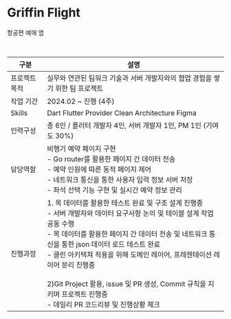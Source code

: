 # Griffin Flight

항공편 예매 앱

<br>

|구분|설명|
|----|---|
|프로젝트 목적|실무와 연관된 팀워크 기술과 서버 개발자와의 협업 경험을 쌓기 위한 팀 프로젝트
|작업 기간|2024.02 ~ 진행 (4주)
|Skills|Dart Flutter Provider  Clean Architecture Figma
|인력구성|총 6인 / 플러터 개발자 4인, 서버 개발자 1인, PM 1인 (기여도 30%)
|담당역할|비행기 예약 페이지 구현<br>- Go router를 활용한 페이지 간 데이터 전송<br>- 예약 인원에 따른 동적 페이지 제어<br>- 네트워크 통신을 통한 사용자 입력 정보 서버 저장<br>- 좌석 선택 기능 구현 및 실시간 예약 정보 관리
|진행과정|1. 목 데이터를 활용한 테스트 완료 및 구조 설계 진행중<br>- 서버 개발자와 데이터 요구사항 논의 및 테이블 설계 작업 공동 수행<br>- 목 데이터를 활용한 페이지 간 데이터 전송 및 네트워크 통신을 통한 json 데이터 로드 테스트 완료<br>- 클린 아키텍쳐 적용을 위해 도메인 레이어, 프레젠테이션 레이어 분리 진행중<br><br>2)Git Project 활용, issue 및 PR 생성, Commit 규칙을 지키며 프로젝트 진행중<br>- 데일리 PR 코드리뷰 및 진행상황 체크

